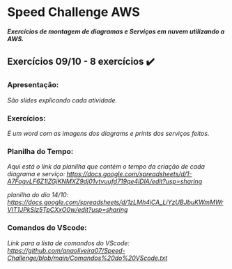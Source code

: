 # **Speed Challenge AWS**
_**Exercícios de montagem de diagramas e Serviços em nuvem utilizando a AWS.**_

## Exercícios 09/10 - 8 exercícios ✔️

### **Apresentação:** 
_São slides explicando cada atividade._

### **Exercícios:** 
_É um word com as imagens dos diagrams e prints dos serviços feitos._

### **Planilha do Tempo:** 
_Aqui está o link da planilha que contém o tempo da criação de cada diagrama e serviço: https://docs.google.com/spreadsheets/d/1-A7FogvLF6Z1lZGjKNMXZ9dj01vtvuufd719qe4iDlA/edit?usp=sharing_

_planilha do dia 14/10: https://docs.google.com/spreadsheets/d/1zLMh4iCA_LiYzUBJbuKWmMWrVIT1JPkSlz5TpCXxO0w/edit?usp=sharing_

### **Comandos do VScode:**
_Link para a lista de comandos do VScode: https://github.com/anaoliveira07/Speed-Challenge/blob/main/Comandos%20do%20VScode.txt_
